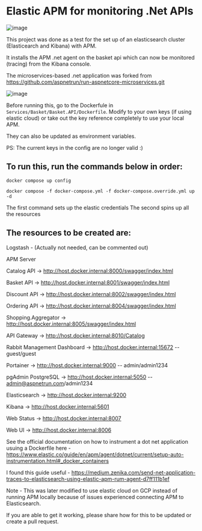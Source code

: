 # Elastic APM for monitoring .Net APIs

![image](https://github.com/spiffaz/APMdotNet/assets/35563797/3d9342ba-524d-4313-b883-cfedfa244abb)

This project was done as a test for the set up of an elasticsearch cluster (Elasticearch and Kibana) with APM.

It installs the APM .net agent on the basket api which can now be monitored (tracing) from the Kibana console.

The microservices-based .net application was forked from https://github.com/aspnetrun/run-aspnetcore-microservices.git

![image](https://github.com/spiffaz/APMdotNet/assets/35563797/bd724074-c8e3-48c7-b14a-41bb62f7016b)

Before running this, go to the Dockerfule in ``` Services/Basket/Basket.API/Dockerfile ```. Modify to your own keys (if using elastic cloud) or take out the key reference completely to use your local APM. 

They can also be updated as environment variables.

PS: The current keys in the config are no longer valid :)

## To run this, run the commands below in order:

```docker compose up config```

```docker compose -f docker-compose.yml -f docker-compose.override.yml up -d```


The first command sets up the elastic credentials
The second spins up all the resources

## The resources to be created are:

Logstash - (Actually not needed, can be commented out)

APM Server

Catalog API -> http://host.docker.internal:8000/swagger/index.html

Basket API -> http://host.docker.internal:8001/swagger/index.html

Discount API -> http://host.docker.internal:8002/swagger/index.html

Ordering API -> http://host.docker.internal:8004/swagger/index.html

Shopping.Aggregator -> http://host.docker.internal:8005/swagger/index.html

API Gateway -> http://host.docker.internal:8010/Catalog

Rabbit Management Dashboard -> http://host.docker.internal:15672 -- guest/guest

Portainer -> http://host.docker.internal:9000 -- admin/admin1234

pgAdmin PostgreSQL -> http://host.docker.internal:5050 -- admin@aspnetrun.com/admin1234

Elasticsearch -> http://host.docker.internal:9200

Kibana -> http://host.docker.internal:5601

Web Status -> http://host.docker.internal:8007

Web UI -> http://host.docker.internal:8006

See the official documentation on how to instrument a dot net application usuing a Dockerfile here - https://www.elastic.co/guide/en/apm/agent/dotnet/current/setup-auto-instrumentation.html#_docker_containers

I found this guide useful - https://medium.zenika.com/send-net-application-traces-to-elasticsearch-using-elastic-apm-rum-agent-d7ff111b1ef



Note - This was later modified to use elastic cloud on GCP instead of running APM locally because of issues experienced connecting APM to Elasticsearch.

If you are able to get it working, please share how for this to be updated or create a pull request.
